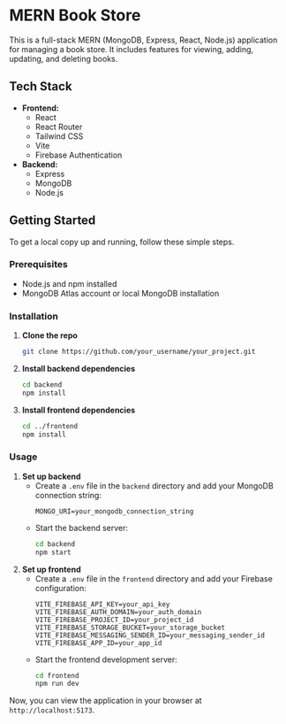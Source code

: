 # MERN Book Store

This is a full-stack MERN (MongoDB, Express, React, Node.js) application for managing a book store. It includes features for viewing, adding, updating, and deleting books.

## Tech Stack

*   **Frontend:**
    *   React
    *   React Router
    *   Tailwind CSS
    *   Vite
    *   Firebase Authentication
*   **Backend:**
    *   Express
    *   MongoDB
    *   Node.js

## Getting Started

To get a local copy up and running, follow these simple steps.

### Prerequisites

*   Node.js and npm installed
*   MongoDB Atlas account or local MongoDB installation

### Installation

1.  **Clone the repo**
    ```sh
    git clone https://github.com/your_username/your_project.git
    ```
2.  **Install backend dependencies**
    ```sh
    cd backend
    npm install
    ```
3.  **Install frontend dependencies**
    ```sh
    cd ../frontend
    npm install
    ```

### Usage

1.  **Set up backend**
    *   Create a `.env` file in the `backend` directory and add your MongoDB connection string:
        ```
        MONGO_URI=your_mongodb_connection_string
        ```
    *   Start the backend server:
        ```sh
        cd backend
        npm start
        ```
2.  **Set up frontend**
    *   Create a `.env` file in the `frontend` directory and add your Firebase configuration:
        ```
        VITE_FIREBASE_API_KEY=your_api_key
        VITE_FIREBASE_AUTH_DOMAIN=your_auth_domain
        VITE_FIREBASE_PROJECT_ID=your_project_id
        VITE_FIREBASE_STORAGE_BUCKET=your_storage_bucket
        VITE_FIREBASE_MESSAGING_SENDER_ID=your_messaging_sender_id
        VITE_FIREBASE_APP_ID=your_app_id
        ```
    *   Start the frontend development server:
        ```sh
        cd frontend
        npm run dev
        ```

Now, you can view the application in your browser at `http://localhost:5173`.
